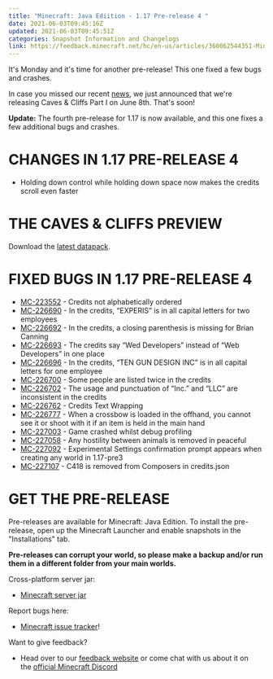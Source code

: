 ```yaml
---
title: "Minecraft: Java Ediition - 1.17 Pre-release 4 "
date: 2021-06-03T09:45:16Z
updated: 2021-06-03T09:45:51Z
categories: Snapshot Information and Changelogs
link: https://feedback.minecraft.net/hc/en-us/articles/360062544351-Minecraft-Java-Ediition-1-17-Pre-release-4-
---
```


It's Monday and it's time for another pre-release! This one fixed a few bugs and crashes.

In case you missed our recent [news](https://www.minecraft.net/article/caves---cliffs--part-i-has-release-date-.html), we just announced that we're releasing Caves & Cliffs Part I on June 8th. That's soon!

**Update:** The fourth pre-release for 1.17 is now available, and this one fixes a few additional bugs and crashes.

# CHANGES IN 1.17 PRE-RELEASE 4

- Holding down control while holding down space now makes the credits scroll even faster

# THE CAVES & CLIFFS PREVIEW

Download the [latest datapack](https://launcher.mojang.com/v1/objects/622bf0fd298e1e164ecd05d866045ed5941283cf/CavesAndCliffsPreview.zip).

# FIXED BUGS IN 1.17 PRE-RELEASE 4

- [MC-223552](https://bugs.mojang.com/browse/MC-223552) - Credits not alphabetically ordered
- [MC-226690](https://bugs.mojang.com/browse/MC-226690) - In the credits, “EXPERIS” is in all capital letters for two employees
- [MC-226692](https://bugs.mojang.com/browse/MC-226692) - In the credits, a closing parenthesis is missing for Brian Canning
- [MC-226693](https://bugs.mojang.com/browse/MC-226693) - The credits say “Wed Developers” instead of “Web Developers” in one place
- [MC-226696](https://bugs.mojang.com/browse/MC-226696) - In the credits, “TEN GUN DESIGN INC” is in all capital letters for one employee
- [MC-226700](https://bugs.mojang.com/browse/MC-226700) - Some people are listed twice in the credits
- [MC-226702](https://bugs.mojang.com/browse/MC-226702) - The usage and punctuation of “Inc.” and “LLC” are inconsistent in the credits
- [MC-226762](https://bugs.mojang.com/browse/MC-226762) - Credits Text Wrapping
- [MC-226777](https://bugs.mojang.com/browse/MC-226777) - When a crossbow is loaded in the offhand, you cannot see it or shoot with it if an item is held in the main hand
- [MC-227003](https://bugs.mojang.com/browse/MC-227003) - Game crashed whilst debug profiling
- [MC-227058](https://bugs.mojang.com/browse/MC-227058) - Any hostility between animals is removed in peaceful
- [MC-227092](https://bugs.mojang.com/browse/MC-227092) - Experimental Settings confirmation prompt appears when creating any world in 1.17-pre3
- [MC-227107](https://bugs.mojang.com/browse/MC-227107) - C418 is removed from Composers in credits.json

# GET THE PRE-RELEASE

Pre-releases are available for Minecraft: Java Edition. To install the pre-release, open up the Minecraft Launcher and enable snapshots in the "Installations" tab.

**Pre-releases can corrupt your world, so please make a backup and/or run them in a different folder from your main worlds.**

Cross-platform server jar:

- [Minecraft server jar](https://launcher.mojang.com/v1/objects/528f491660bc5dc94c0d7911345a97438e5c1d86/server.jar)

Report bugs here:

- [Minecraft issue tracker](https://aka.ms/snapshotbugs?ref=blog)!

Want to give feedback?

- Head over to our [feedback website](https://aka.ms/snapshotfeedback) or come chat with us about it on the [official Minecraft Discord](https://discordapp.com/invite/minecraft)
